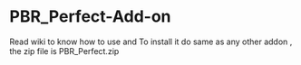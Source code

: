 # PBR_Perfect-Add-on 
Read wiki to know how to use and To install it do same as any other addon , the zip file is PBR_Perfect.zip 

